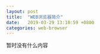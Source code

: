 ```yaml
---
layout: post
title:  "WEB浏览器简介"
date:   2019-03-29 13:10:59 +0800
categories: web-browser
---
```


暂时没有什么内容
